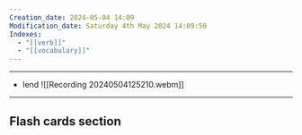```yaml
---
Creation_date: 2024-05-04 14:09
Modification_date: Saturday 4th May 2024 14:09:50
Indexes:
  - "[[verb]]"
  - "[[vocabulary]]"
---
```


----

- lend
![[Recording 20240504125210.webm]]










---
## Flash cards section

